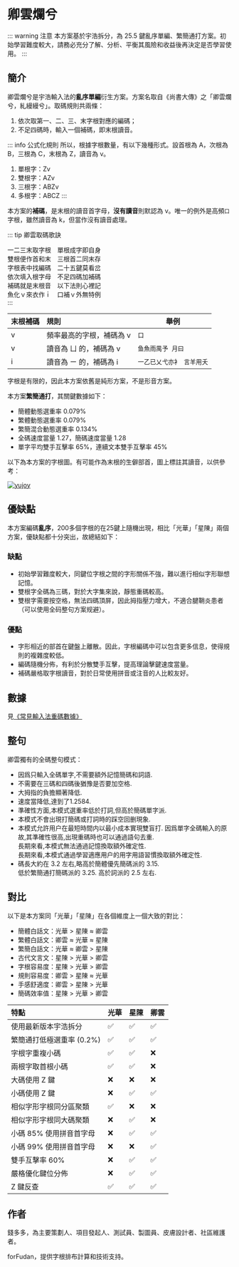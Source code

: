 # 卿雲爛兮

::: warning 注意
本方案基於宇浩拆分，為 25.5 鍵亂序單編、繁簡通打方案。初始學習難度較大，請務必充分了解、分析、平衡其風險和收益後再決定是否學習使用。
:::

## 簡介

卿雲爛兮是宇浩輸入法的**亂序單編**衍生方案。方案名取自《尚書大傳》之「卿雲爛兮，糺縵縵兮」。取碼規則共兩條：

1. 依次取第一、二、三、末字根對應的編碼；
2. 不足四碼時，輸入一個補碼，即末根讀音。

::: info 公式化規則
所以，根據字根數量，有以下幾種形式。設首根為 A，次根為 B，三根為 C，末根為 Z，讀音為 v。

1. 單根字：Zv
2. 雙根字：AZv
3. 三根字：ABZv
4. 多根字：ABCZ
:::

本方案的**補碼**，是末根的讀音首字母，**沒有讀音**則默認為 v。唯一的例外是高頻`口`字根，雖然讀音為 k，但當作沒有讀音處理。

::: tip 卿雲取碼歌訣  

一二三末取字根　單根成字即自身  
雙根便作首和末　三根首二同末存  
字根表中找編碼　二十五鍵莫看岔  
依次填入根字母　不足四碼加補碼  
補碼就是末根音　以下法則心裡記  
魚化ｖ來衣作ｉ　口補ｖ外無特例  
:::


| 末根補碼 | 規則                     | 舉例                      |
| :------- | :----------------------- | ------------------------- |
| v        | 頻率最高的字根，補碼為 v | `口`                      |
| v        | 讀音為 ㄩ 的，補碼為 v   | `鱼魚雨禺予 月曰`         |
| i        | 讀音為 ㄧ 的，補碼為 i   | `一乙已乂弋亦衤 言羊用夭` |

字根是有限的，因此本方案依舊是純形方案，不是形音方案。

本方案**繁簡通打**，其關鍵數據如下：

- 簡體動態選重率 0.079%
- 繁體動態選重率 0.079%
- 繁簡混合動態選重率 0.134%
- 全碼速度當量 1.27，簡碼速度當量 1.28
- 單字平均雙手互擊率 65%，連續文本雙手互擊率 45%

以下為本方案的字根圖。有可能作為末根的生僻部首，圖上標註其讀音，以供參考：

[![yujoy](/yujoy.png)](/yujoy.png)

## 優缺點

本方案編碼**亂序**，200多個字根的在25鍵上隨機出現，相比「光華」「星陳」兩個方案，優缺點都十分突出，故總結如下：

### 缺點

- 初始學習難度較大，同鍵位字根之間的字形關係不強，難以進行相似字形聯想記憶。
- 雙根字全碼為三碼，對於大字集來說，靜態重碼較高。
- 雙根字需要按空格，無法四碼頂屏，因此拇指壓力增大，不適合腱鞘炎患者（可以使用全码整句方案规避）。

### 優點

- 字形相近的部首在鍵盤上離散。因此，字根編碼中可以包含更多信息，使得規則的複雜度較低。
- 編碼隨機分佈，有利於分散雙手互擊，提高理論擊鍵速度當量。
- 補碼嚴格取字根讀音，對於日常使用拼音或注音的人比較友好。

## 數據

見[《常見輸入法重碼數據》](./statistics.md)

## 整句

卿雲獨有的全碼整句模式：

- 因爲只輸入全碼單字,不需要額外記憶簡碼和詞語.
- 不需要在三碼和四碼後猶豫是否要加空格.
- 大拇指的負擔顯著降低.
- 速度當降低,達到了1.2584.
- 準確性方面,本模式選重率低於打詞,但高於簡碼單字派.
- 本模式不會出現打簡碼或打詞時的踩空回删現象.
- 本模式允許用户在最短時間内以最小成本實現雙盲打.
  因爲單字全碼輸入的原故,其準確性很高,出現重碼時也可以通過語句去重.  
  長期來看,本模式無法通過記憶換取額外確定性.  
  長期來看,本模式通過學習適應用户的用字用語習慣換取額外確定性.  
- 碼長大約在 3.2 左右,略高於簡體優先簡碼派的 3.15.  
  低於繁簡通打簡碼派的 3.25. 高於詞派的 2.5 左右.  

## 對比

以下是本方案同「光華」「星陳」在各個維度上一個大致的對比：

- 簡體白話文：光華 > 星陳 ≈ 卿雲
- 繁體白話文：卿雲 ≈ 光華 ≈ 星陳
- 繁簡白話文：光華 ≈ 卿雲 > 星陳
- 古代文言文：星陳 > 光華 > 卿雲
- 字根容易度：星陳 > 光華 > 卿雲
- 規則容易度：卿雲 > 星陳 ≈ 光華
- 手感舒適度：卿雲 > 星陳 > 光華
- 簡碼效率值：星陳 > 光華 > 卿雲

| 特點                       | 光華 | 星陳 | 卿雲 |
| :------------------------- | :--- | :--- | :--- |
| 使用最新版本宇浩拆分       | ✅    | ✅    | ✅    |
| 繁簡通打低極選重率 (0.2%) | ✅    | ✅    | ✅    |
| 字根字重複小碼             | ✅    | ✅    | ❌    |
| 兩根字取首根小碼           | ✅    | ✅    | ❌    |
| 大碼使用 Z 鍵              | ❌    | ❌    | ❌    |
| 小碼使用 Z 鍵              | ❌    | ✅    | ✅    |
| 相似字形字根同分區聚類     | ✅    | ❌    | ❌    |
| 相似字形字根同大碼聚類     | ❌    | ✅    | ❌    |
| 小碼 85% 使用拼音首字母   | ❌    | ✅    | ✅    |
| 小碼 99% 使用拼音首字母   | ❌    | ❌    | ✅    |
| 雙手互擊率 60%            | ❌    | ✅    | ✅    |
| 嚴格優化鍵位分佈           | ❌    | ✅    | ✅    |
| Z 鍵反查                   | ✅    | ✅    | ✅    |

## 作者

錢多多，為主要策劃人、項目發起人、測試員、製圖員、皮膚設計者、社區維護者。

forFudan，提供字根排布計算和技術支持。
